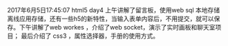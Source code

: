  2017年6月5日17:45:07
 html5 day4
 上午讲解了留言板，使用web sql  本地存储 离线应用存储，还有一些h5的新特性，当输入表单内容后，不用提交，就可以保存。下午讲解了web workes ，介绍了web socket，演示了实时画板和聊天室项目； 最后介绍了 css3  ，属性选择器，手册的使用方式。
